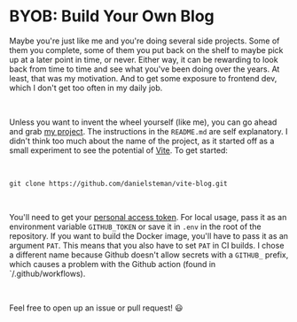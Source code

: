 # BYOB: Build Your Own Blog
Maybe you're just like me and you're doing several side projects. Some of them you complete, some of them you put back on the shelf to maybe pick up at a later point in time, or never. Either way, it can be rewarding to look back from time to time and see what you've been doing over the years. At least, that was my motivation. And to get some exposure to frontend dev, which I don't get too often in my daily job.

&nbsp;

Unless you want to invent the wheel yourself (like me), you can go ahead and grab [my project](https://github.com/danielsteman/vite-blog). The instructions in the `README.md` are self explanatory. I didn't think too much about the name of the project, as it started off as a small experiment to see the potential of [Vite](https://vitejs.dev/). To get started:

&nbsp;

```git
git clone https://github.com/danielsteman/vite-blog.git
```

&nbsp;

You'll need to get your [personal access token](https://docs.github.com/en/authentication/keeping-your-account-and-data-secure/creating-a-personal-access-token). For local usage, pass it as an environment variable `GITHUB_TOKEN` or save it in `.env` in the root of the repository. If you want to build the Docker image, you'll have to pass it as an argument `PAT`. This means that you also have to set `PAT` in CI builds. I chose a different name because Github doesn't allow secrets with a `GITHUB_` prefix, which causes a problem with the Github action (found in `/.github/workflows).

&nbsp;

Feel free to open up an issue or pull request! :smiley: